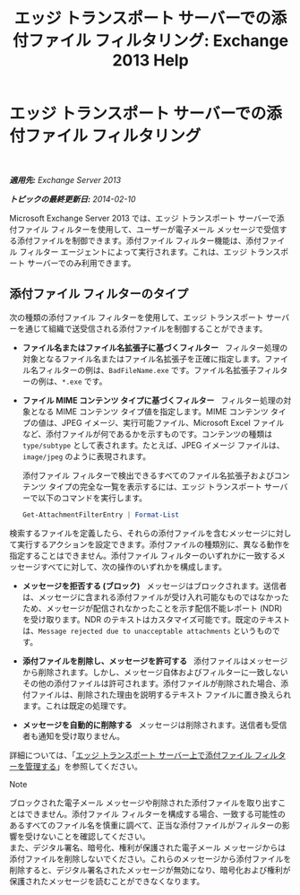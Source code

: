 ﻿---
title: 'エッジ トランスポート サーバーでの添付ファイル フィルタリング: Exchange 2013 Help'
TOCTitle: エッジ トランスポート サーバーでの添付ファイル フィルタリング
ms:assetid: be39a181-c82e-41f5-8846-085bf1f84164
ms:mtpsurl: https://technet.microsoft.com/ja-jp/library/Bb124399(v=EXCHG.150)
ms:contentKeyID: 60830035
ms.date: 04/24/2018
mtps_version: v=EXCHG.150
ms.translationtype: HT
---

# エッジ トランスポート サーバーでの添付ファイル フィルタリング

 

_**適用先:** Exchange Server 2013_

_**トピックの最終更新日:** 2014-02-10_

Microsoft Exchange Server 2013 では、エッジ トランスポート サーバーで添付ファイル フィルターを使用して、ユーザーが電子メール メッセージで受信する添付ファイルを制御できます。添付ファイル フィルター機能は、添付ファイル フィルター エージェントによって実行されます。これは、エッジ トランスポート サーバーでのみ利用できます。

## 添付ファイル フィルターのタイプ

次の種類の添付ファイル フィルターを使用して、エッジ トランスポート サーバーを通じて組織で送受信される添付ファイルを制御することができます。

  - **ファイル名またはファイル名拡張子に基づくフィルター**   フィルター処理の対象となるファイル名またはファイル名拡張子を正確に指定します。ファイル名フィルターの例は、`BadFileName.exe` です。ファイル名拡張子フィルターの例は、`*.exe` です。

  - **ファイル MIME コンテンツ タイプに基づくフィルター**   フィルター処理の対象となる MIME コンテンツ タイプ値を指定します。MIME コンテンツ タイプの値は、JPEG イメージ、実行可能ファイル、Microsoft Excel ファイルなど、添付ファイルが何であるかを示すものです。コンテンツの種類は `type/subtype` として表されます。たとえば、JPEG イメージ ファイルは、`image/jpeg` のように表現されます。
    
    添付ファイル フィルターで検出できるすべてのファイル名拡張子およびコンテンツ タイプの完全な一覧を表示するには、エッジ トランスポート サーバーで以下のコマンドを実行します。
    
    ```powershell
    Get-AttachmentFilterEntry | Format-List
    ```

検索するファイルを定義したら、それらの添付ファイルを含むメッセージに対して実行するアクションを設定できます。添付ファイルの種類別に、異なる動作を指定することはできません。添付ファイル フィルターのいずれかに一致するメッセージすべてに対して、次の操作のいずれかを構成します。

  - **メッセージを拒否する (ブロック)**   メッセージはブロックされます。送信者は、メッセージに含まれる添付ファイルが受け入れ可能なものではなかったため、メッセージが配信されなかったことを示す配信不能レポート (NDR) を受け取ります。NDR のテキストはカスタマイズ可能です。既定のテキストは、`Message rejected due to unacceptable attachments` というものです。

  - **添付ファイルを削除し、メッセージを許可する**   添付ファイルはメッセージから削除されます。しかし、メッセージ自体およびフィルターに一致しないその他の添付ファイルは許可されます。添付ファイルが削除された場合、添付ファイルは、削除された理由を説明するテキスト ファイルに置き換えられます。これは既定の処理です。

  - **メッセージを自動的に削除する**   メッセージは削除されます。送信者も受信者も通知を受け取りません。

詳細については、「[エッジ トランスポート サーバー上で添付ファイル フィルターを管理する](manage-attachment-filtering-on-edge-transport-servers-exchange-2013-help.md)」を参照してください。


> [!NOTE]
> ブロックされた電子メール メッセージや削除された添付ファイルを取り出すことはできません。添付ファイル フィルターを構成する場合、一致する可能性のあるすべてのファイル名を慎重に調べて、正当な添付ファイルがフィルターの影響を受けないことを確認してください。<BR>また、デジタル署名、暗号化、権利が保護された電子メール メッセージからは添付ファイルを削除しないでください。これらのメッセージから添付ファイルを削除すると、デジタル署名されたメッセージが無効になり、暗号化および権利が保護されたメッセージを読むことができなくなります。


